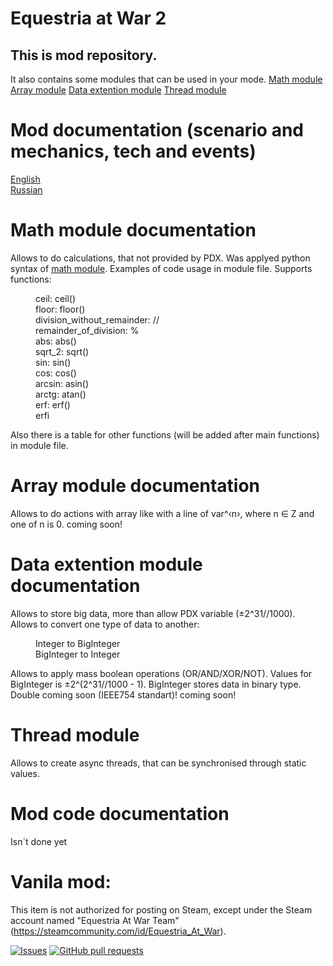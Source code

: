 # Equestria at War 2
<h2>This is mod repository.</h2>
It also contains some modules that can be used in your mode.  
<a href="https://github.com/Pasha-2033/EaW-2/blob/master/common/mtth/math_operators.txt">Math module</a>  
<a href="https://github.com/Pasha-2033/EaW-2/blob/master/common/scripted_effects/array_operators.txt">Array module</a>  
<a href="https://github.com/Pasha-2033/EaW-2/blob/master/common/scripted_effects/data_storage_operators.txt">Data extention module</a>  
<a href="https://github.com/Pasha-2033/EaW-2/blob/master/events/recursive.txt">Thread module</a>  

# Mod documentation (scenario and mechanics, tech and events)
[English](docs/English.md)  
[Russian](docs/Russian.md)

# Math module documentation
Allows to do calculations, that not provided by PDX.
Was applyed python syntax of <a href = "https://docs.python.org/3/library/math.html">math module</a>.
Examples of code usage in module file.
Supports functions:
<dl>
    <dd>ceil: ceil()</dd>
    <dd>floor: floor()</dd>
    <dd>division_without_remainder: //</dd>
    <dd>remainder_of_division: %</dd>
    <dd>abs: abs()</dd>
    <dd>sqrt_2: sqrt()</dd>
    <dd>sin: sin()</dd>
    <dd>cos: cos()</dd>
    <dd>arcsin: asin()</dd>
    <dd>arctg: atan()</dd>
    <dd>erf: erf()</dd>
    <dd>erfi</dd>
</dl>
Also there is a table for other functions (will be added after main functions) in module file.

# Array module documentation
Allows to do actions with array like with a line of var^&#8249;n&#8250;, where n &#8712; Z and one of n is 0.
coming soon!

# Data extention module documentation
Allows to store big data, more than allow PDX variable (&#177;2^31//1000).  
Allows to convert one type of data to another:
<dl>
    <dd>Integer to BigInteger</dd>
    <dd>BigInteger to Integer</dd>
</dl>
Allows to apply mass boolean operations (OR/AND/XOR/NOT).  
Values for BigInteger is &#177;2^(2^31//1000 - 1).  
BigInteger stores data in binary type.  
Double coming soon (IEEE754 standart)!  
coming soon!

# Thread module
Allows to create async threads, that can be synchronised through static values.

# Mod code documentation
Isn`t done yet

# Vanila mod:
This item is not authorized for posting on Steam, except under the Steam account named "Equestria At War Team" (https://steamcommunity.com/id/Equestria_At_War).

<a href="https://github.com/Pasha-2033/EaW-2/issues"><img alt="Issues" src="https://img.shields.io/github/issues/Pasha-2033/EaW-2?color=0088ff"/></a>
<a href="https://github.com/Pasha-2033/EaW-2/pulls"><img alt="GitHub pull requests" src="https://img.shields.io/github/issues-pr/Pasha-2033/EaW-2?color=0088ff"/></a>
